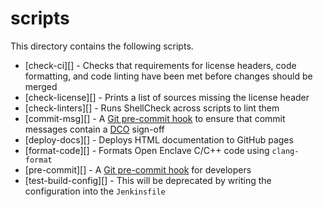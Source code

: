scripts
=======

This directory contains the following scripts.

- [check-ci][] - Checks that requirements for license headers, code formatting,
  and code linting have been met before changes should be merged
- [check-license][] - Prints a list of sources missing the license header
- [check-linters][] - Runs ShellCheck across scripts to lint them
- [commit-msg][] - A [Git pre-commit hook](https://git-scm.com/docs/githooks)
  to ensure that commit messages contain a [DCO](https://developercertificate.org)
  sign-off
- [deploy-docs][] - Deploys HTML documentation to GitHub pages
- [format-code][] - Formats Open Enclave C/C++ code using `clang-format`
- [pre-commit][] - A [Git pre-commit hook](https://git-scm.com/docs/githooks)
  for developers
- [test-build-config][] - This will be deprecated by writing the configuration
  into the `Jenkinsfile`
